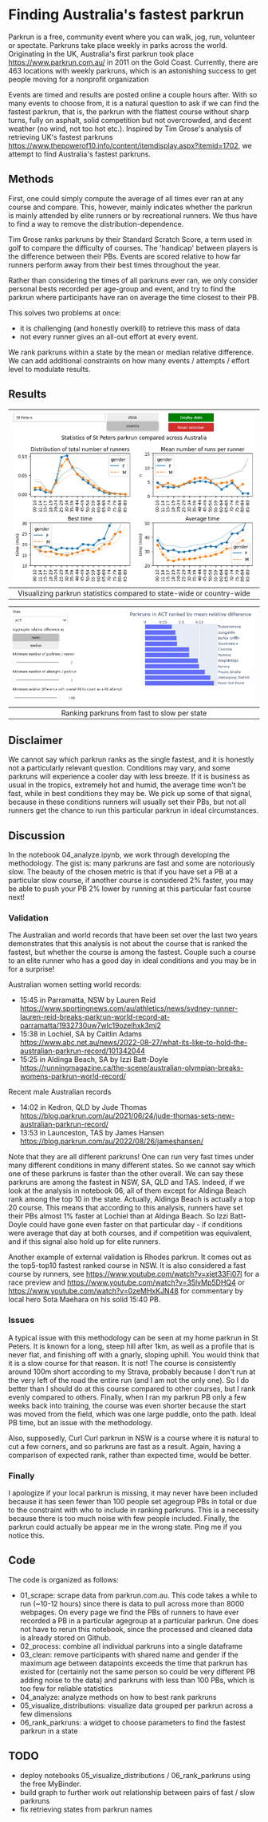 # Finding Australia's fastest parkrun
Parkrun is a free, community event where you can walk, jog, run, volunteer or spectate. Parkruns take place weekly in parks across the world. Originating in the UK, Australia's first parkrun took place https://www.parkrun.com.au/ in 2011 on the Gold Coast. Currently, there are 463 locations with weekly parkruns, which is an astonishing success to get people moving for a nonprofit organization

Events are timed and results are posted online a couple hours after. With so many events to choose from, it is a natural question to ask if we can find the fastest parkrun, that is, the parkrun with the flattest course without sharp turns, fully on asphalt, solid competition but not overcrowded, and decent weather (no wind, not too hot etc.). Inspired by Tim Grose's analysis of retrieving UK's fastest parkruns https://www.thepowerof10.info/content/itemdisplay.aspx?itemid=1702, we attempt to find Australia's fastest parkruns.

## Methods
First, one could simply compute the average of all times ever ran at any course and compare. This, however, mainly indicates whether the parkrun is mainly attended by elite runners or by recreational runners. We thus have to find a way to remove the distribution-dependence.

Tim Grose ranks parkruns by their Standard Scratch Score, a term used in golf to compare the difficulty of courses. The 'handicap' between players is the difference between their PBs. Events are scored relative to how far runners perform away from their best times throughout the year.

Rather than considering the times of all parkruns ever ran, we only consider personal bests recorded per age-group and event, and try to find the parkrun where participants have ran on average the time closest to their PB. 

This solves two problems at once:
- it is challenging (and honestly overkill) to retrieve this mass of data
- not every runner gives an all-out effort at every event. 

We rank parkruns within a state by the mean or median relative difference. We can add additional constraints on how many events / attempts / effort level to modulate results.

## Results
| ![](images/distribution_stpeters_parkrun.png) | 
|:--:| 
| Visualizing parkrun statistics compared to state-wide or country-wide |

| ![](images/rank_parkruns_ACT.png) | 
|:--:| 
| Ranking parkruns from fast to slow per state |

## Disclaimer
We cannot say which parkrun ranks as the single fastest, and it is honestly not a particularly relevant question. Conditions may vary, and some parkruns will experience a cooler day with less breeze. If it is business as usual in the tropics, extremely hot and humid, the average time won't be fast, while in best conditions they may be. We pick up some of that signal, because in these conditions runners will usually set their PBs, but not all runners get the chance to run this particular parkrun in ideal circumstances.

## Discussion
In the notebook 04_analyze.ipynb, we work through developing the methodology. The gist is: many parkruns are fast and some are notoriously slow. The beauty of the chosen metric is that if you have set a PB at a particular slow course, if another course is considered 2% faster, you may be able to push your PB 2% lower by running at this particular fast course next!

### Validation
The Australian and world records that have been set over the last two years demonstrates that this analysis is not about the course that is ranked the fastest, but whether the course is among the fastest. Couple such a course to an elite runner who has a good day in ideal conditions and you may be in for a surprise!

Australian women setting world records:
- 15:45 in Parramatta, NSW by Lauren Reid https://www.sportingnews.com/au/athletics/news/sydney-runner-lauren-reid-breaks-parkrun-world-record-at-parramatta/1932730uw7wlc19ozelhxk3mj2
- 15:38 in Lochiel, SA by Caitlin Adams https://www.abc.net.au/news/2022-08-27/what-its-like-to-hold-the-australian-parkrun-record/101342044
- 15:25 in Aldinga Beach, SA by Izzi Batt-Doyle https://runningmagazine.ca/the-scene/australian-olympian-breaks-womens-parkrun-world-record/

Recent male Australian records 
- 14:02 in Kedron, QLD by Jude Thomas https://blog.parkrun.com/au/2021/06/24/jude-thomas-sets-new-australian-parkrun-record/
- 13:53 in Launceston, TAS by James Hansen https://blog.parkrun.com/au/2022/08/26/jameshansen/

Note that they are all different parkruns! One can run very fast times under many different conditions in many different states. So we cannot say which one of these parkruns is faster than the other overall. We can say these parkruns are among the fastest in NSW, SA, QLD and TAS. Indeed, if we look at the analysis in notebook 06, all of them except for Aldinga Beach rank among the top 10 in the state. Actually, Aldinga Beach is actually a top 20 course. This means that according to this analysis, runners have set their PBs almost 1% faster at Lochiel than at Aldinga Beach. So Izzi Batt-Doyle could have gone even faster on that particular day - if conditions were average that day at both courses, and if competition was equivalent, and if this signal also hold up for elite runners.

Another example of external validation is Rhodes parkrun. It comes out as the top5-top10 fastest ranked course in NSW. It is also considered a fast course by runners, see https://www.youtube.com/watch?v=xjet33Fj07I for a race preview and https://www.youtube.com/watch?v=35lvMp5DHQ4 or https://www.youtube.com/watch?v=0zeMHxKJN48 for commentary by local hero Sota Maehara on his solid 15:40 PB. 

### Issues
A typical issue with this methodology can be seen at my home parkrun in St Peters. It is known for a long, steep hill after 1km, as well as a profile that is never flat, and finishing off with a gnarly, sloping uphill. You would think that it is a slow course for that reason. It is not! The course is consistently around 100m short according to my Strava, probably because I don't run at the very left of the road the entire run (and I am not the only one). So I do better than I should do at this course compared to other courses, but I rank evenly compared to others. Finally, when I ran my parkrun PB only a few weeks back into training, the course was even shorter because the start was moved from the field, which was one large puddle, onto the path. Ideal PB time, but an issue with the methodology.

Also, supposedly, Curl Curl parkrun in NSW is a course where it is natural to cut a few corners, and so parkruns are fast as a result. Again, having a comparison of expected rank, rather than expected time, would be better.

### Finally
I apologize if your local parkrun is missing, it may never have been included because it has seen fewer than 100 people set agegroup PBs in total or due to the constraint with who to include in ranking parkruns. This is a necessity because there is too much noise with few people included. Finally, the parkrun could actually be appear me in the wrong state. Ping me if you notice this.

## Code
The code is organized as follows:
- 01_scrape: scrape data from parkrun.com.au. This code takes a while to run (~10-12 hours) since there is data to pull across more than 8000 webpages. On every page we find the PBs of runners to have ever recorded a PB in a particular agegroup at a particular parkrun. One does not have to rerun this notebook, since the processed and cleaned data is already stored on Github.
- 02_process: combine all individual parkruns into a single dataframe
- 03_clean: remove participants with shared name and gender if the maximum age between datapoints exceeds the time that parkrun has existed for (certainly not the same person so could be very different PB adding noise to the data) and parkruns with less than 100 PBs, which is too few for reliable statistics
- 04_analyze: analyze methods on how to best rank parkruns
- 05_visualize_distributions: visualize data grouped per parkrun across a few dimensions
- 06_rank_parkruns: a widget to choose parameters to find the fastest parkrun in a state



## TODO
- deploy notebooks 05_visualize_distributions / 06_rank_parkruns using the free MyBinder.
- build graph to further work out relationship between pairs of fast / slow parkruns
- fix retrieving states from parkrun names
